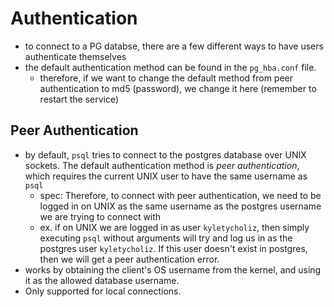 
# Authentication
- to connect to a PG databse, there are a few different ways to have users authenticate themselves
- the default authentication method can be found in the `pg_hba.conf` file.
	- therefore, if we want to change the default method from peer authentication to md5 (password), we change it here (remember to restart the service)

## Peer Authentication
- by default, `psql` tries to connect to the postgres database over UNIX sockets. The default authentication method is *peer authentication*, which requires the current UNIX user to have the same username as `psql`
	- spec: Therefore, to connect with peer authentication, we need to be logged in on UNIX as the same username as the postgres username we are trying to connect with
	- ex. if on UNIX we are logged in as user `kyletycholiz`, then simply executing `psql` without arguments will try and log us in as the postgres user `kyletycholiz`. If this user doesn't exist in postgres, then we will get a peer authentication error.
- works by obtaining the client's OS username from the kernel, and using it as the allowed database username.
- Only supported for local connections.
